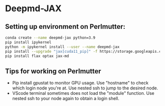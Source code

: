 # Deepmd-JAX

## Setting up environment on Perlmutter:
```bash
conda create --name deepmd-jax python=3.9
pip install ipykernel
python -m ipykernel install --user --name deepmd-jax
pip install --upgrade "jax[cuda11_pip]" -f https://storage.googleapis.com/jax-releases/jax_cuda_releases.html
pip install flax optax jax-md
```

## Tips for working on Perlmutter
- Pip install gpustat to monitor GPU usage. Use "hostname" to check which login node you're at. Use nested ssh to jump to the desired node.
- VScode terminal sometimes does not load the "module" function. Use nested ssh to your node again to obtain a login shell.
 